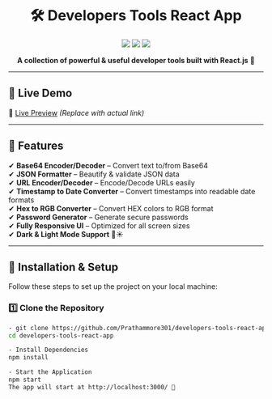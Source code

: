 <h1 align="center">🛠️ Developers Tools React App</h1>

<p align="center">
  <img src="https://img.shields.io/badge/React.js-18-blue?style=for-the-badge&logo=react" />
  <img src="https://img.shields.io/badge/Bootstrap-5-purple?style=for-the-badge&logo=bootstrap" />
  <img src="https://img.shields.io/badge/Node.js-16-green?style=for-the-badge&logo=node.js" />
</p>

<p align="center">
  <b>A collection of powerful & useful developer tools built with React.js</b> 🚀  
</p>

---

## 🚀 **Live Demo**
🔗 [Live Preview](https://your-live-demo-link.com) _(Replace with actual link)_

---

## 📌 **Features**
✔ **Base64 Encoder/Decoder** – Convert text to/from Base64  
✔ **JSON Formatter** – Beautify & validate JSON data  
✔ **URL Encoder/Decoder** – Encode/Decode URLs easily  
✔ **Timestamp to Date Converter** – Convert timestamps into readable date formats  
✔ **Hex to RGB Converter** – Convert HEX colors to RGB format  
✔ **Password Generator** – Generate secure passwords  
✔ **Fully Responsive UI** – Optimized for all screen sizes  
✔ **Dark & Light Mode Support** 🌙☀  

---

## 📌 **Installation & Setup**
Follow these steps to set up the project on your local machine:  

### **1️⃣ Clone the Repository**
```sh
- git clone https://github.com/Prathammore301/developers-tools-react-app.git
cd developers-tools-react-app

- Install Dependencies
npm install

- Start the Application
npm start
The app will start at http://localhost:3000/ 🎉
